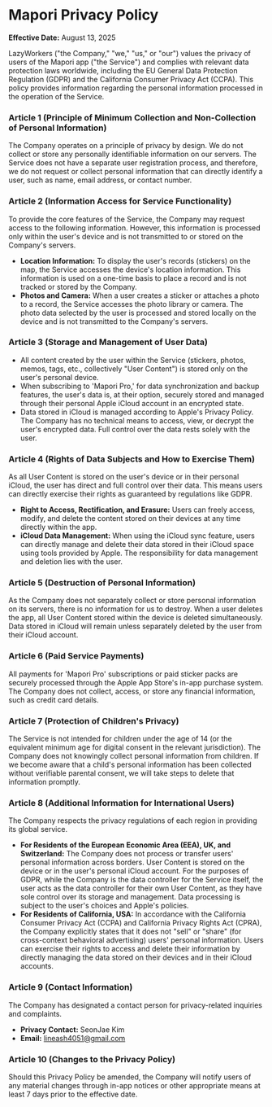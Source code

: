 # Mapori Privacy Policy

**Effective Date:** August 13, 2025

LazyWorkers ("the Company," "we," "us," or "our") values the privacy of users of the Mapori app ("the Service") and complies with relevant data protection laws worldwide, including the EU General Data Protection Regulation (GDPR) and the California Consumer Privacy Act (CCPA). This policy provides information regarding the personal information processed in the operation of the Service.

### Article 1 (Principle of Minimum Collection and Non-Collection of Personal Information)
The Company operates on a principle of privacy by design. We do not collect or store any personally identifiable information on our servers. The Service does not have a separate user registration process, and therefore, we do not request or collect personal information that can directly identify a user, such as name, email address, or contact number.

### Article 2 (Information Access for Service Functionality)
To provide the core features of the Service, the Company may request access to the following information. However, this information is processed only within the user's device and is not transmitted to or stored on the Company's servers.

- **Location Information:** To display the user's records (stickers) on the map, the Service accesses the device's location information. This information is used on a one-time basis to place a record and is not tracked or stored by the Company.
- **Photos and Camera:** When a user creates a sticker or attaches a photo to a record, the Service accesses the photo library or camera. The photo data selected by the user is processed and stored locally on the device and is not transmitted to the Company's servers.

### Article 3 (Storage and Management of User Data)
- All content created by the user within the Service (stickers, photos, memos, tags, etc., collectively "User Content") is stored only on the user's personal device.
- When subscribing to 'Mapori Pro,' for data synchronization and backup features, the user's data is, at their option, securely stored and managed through their personal Apple iCloud account in an encrypted state.
- Data stored in iCloud is managed according to Apple's Privacy Policy. The Company has no technical means to access, view, or decrypt the user's encrypted data. Full control over the data rests solely with the user.

### Article 4 (Rights of Data Subjects and How to Exercise Them)
As all User Content is stored on the user's device or in their personal iCloud, the user has direct and full control over their data. This means users can directly exercise their rights as guaranteed by regulations like GDPR.

- **Right to Access, Rectification, and Erasure:** Users can freely access, modify, and delete the content stored on their devices at any time directly within the app.
- **iCloud Data Management:** When using the iCloud sync feature, users can directly manage and delete their data stored in their iCloud space using tools provided by Apple. The responsibility for data management and deletion lies with the user.

### Article 5 (Destruction of Personal Information)
As the Company does not separately collect or store personal information on its servers, there is no information for us to destroy. When a user deletes the app, all User Content stored within the device is deleted simultaneously. Data stored in iCloud will remain unless separately deleted by the user from their iCloud account.

### Article 6 (Paid Service Payments)
All payments for 'Mapori Pro' subscriptions or paid sticker packs are securely processed through the Apple App Store's in-app purchase system. The Company does not collect, access, or store any financial information, such as credit card details.

### Article 7 (Protection of Children's Privacy)
The Service is not intended for children under the age of 14 (or the equivalent minimum age for digital consent in the relevant jurisdiction). The Company does not knowingly collect personal information from children. If we become aware that a child's personal information has been collected without verifiable parental consent, we will take steps to delete that information promptly.

### Article 8 (Additional Information for International Users)
The Company respects the privacy regulations of each region in providing its global service.

- **For Residents of the European Economic Area (EEA), UK, and Switzerland:** The Company does not process or transfer users' personal information across borders. User Content is stored on the device or in the user's personal iCloud account. For the purposes of GDPR, while the Company is the data controller for the Service itself, the user acts as the data controller for their own User Content, as they have sole control over its storage and management. Data processing is subject to the user's choices and Apple's policies.
- **For Residents of California, USA:** In accordance with the California Consumer Privacy Act (CCPA) and California Privacy Rights Act (CPRA), the Company explicitly states that it does not "sell" or "share" (for cross-context behavioral advertising) users' personal information. Users can exercise their rights to access and delete their information by directly managing the data stored on their devices and in their iCloud accounts.

### Article 9 (Contact Information)
The Company has designated a contact person for privacy-related inquiries and complaints.
- **Privacy Contact:** SeonJae Kim
- **Email:** lineash4051@gmail.com

### Article 10 (Changes to the Privacy Policy)
Should this Privacy Policy be amended, the Company will notify users of any material changes through in-app notices or other appropriate means at least 7 days prior to the effective date.